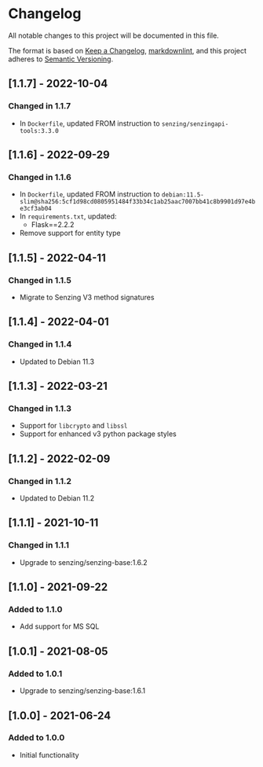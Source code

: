 # Changelog

All notable changes to this project will be documented in this file.

The format is based on [Keep a Changelog](https://keepachangelog.com/en/1.0.0/),
[markdownlint](https://dlaa.me/markdownlint/),
and this project adheres to [Semantic Versioning](https://semver.org/spec/v2.0.0.html).

## [1.1.7] - 2022-10-04

### Changed in 1.1.7

- In `Dockerfile`, updated FROM instruction to `senzing/senzingapi-tools:3.3.0`

## [1.1.6] - 2022-09-29

### Changed in 1.1.6

- In `Dockerfile`, updated FROM instruction to `debian:11.5-slim@sha256:5cf1d98cd0805951484f33b34c1ab25aac7007bb41c8b9901d97e4be3cf3ab04`
- In `requirements.txt`, updated:
  - Flask==2.2.2
- Remove support for entity type

## [1.1.5] - 2022-04-11

### Changed in 1.1.5

- Migrate to Senzing V3 method signatures

## [1.1.4] - 2022-04-01

### Changed in 1.1.4

- Updated to Debian 11.3

## [1.1.3] - 2022-03-21

### Changed in 1.1.3

- Support for `libcrypto` and `libssl`
- Support for enhanced v3 python package styles

## [1.1.2] - 2022-02-09

### Changed in 1.1.2

- Updated to Debian 11.2

## [1.1.1] - 2021-10-11

### Changed in 1.1.1

- Upgrade to senzing/senzing-base:1.6.2

## [1.1.0] - 2021-09-22

### Added to 1.1.0

- Add support for MS SQL

## [1.0.1] - 2021-08-05

### Added to 1.0.1

- Upgrade to senzing/senzing-base:1.6.1

## [1.0.0] - 2021-06-24

### Added to 1.0.0

- Initial functionality
